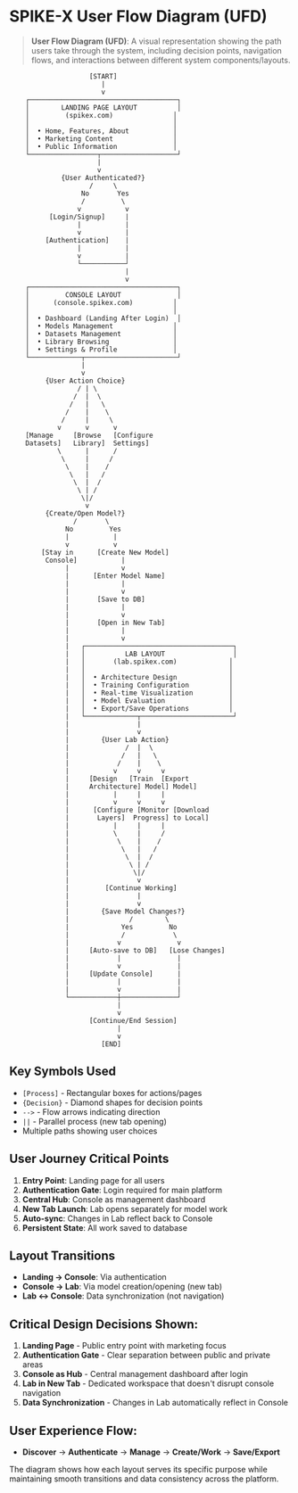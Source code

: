 # SPIKE-X User Flow Diagram (UFD)

> **User Flow Diagram (UFD)**: A visual representation showing the path users take through the system, including decision points, navigation flows, and interactions between different system components/layouts.

```
                    [START]
                       |
                       v
    ┌─────────────────────────────────────┐
    │        LANDING PAGE LAYOUT          │
    │         (spikex.com)               │
    │                                    │
    │  • Home, Features, About           │
    │  • Marketing Content               │
    │  • Public Information              │
    └─────────────────┬───────────────────┘
                      |
                      v
             {User Authenticated?}
                    /     \
                  No       Yes
                  /         \
                 v           v
          [Login/Signup]     |
                 |           |
                 v           |
         [Authentication]    |
                 |           |
                 v           |
                 └───────────┘
                             |
                             v
    ┌─────────────────────────────────────┐
    │         CONSOLE LAYOUT              │
    │      (console.spikex.com)          │
    │                                    │
    │  • Dashboard (Landing After Login)  │
    │  • Models Management               │
    │  • Datasets Management             │
    │  • Library Browsing                │
    │  • Settings & Profile              │
    └─────────────┬───────────────────────┘
                  |
                  v
         {User Action Choice}
                 / | \
                /  |  \
               /   |   \
              /    |    \
             /     |     \
            v      v      v
    [Manage     [Browse   [Configure
    Datasets]   Library]  Settings]
            \      |      /
             \     |     /
              \    |    /
               \   |   /
                \  |  /
                 \ | /
                  \|/
                   v
         {Create/Open Model?}
                /       \
              No         Yes
              |           |
              v           v
        [Stay in      [Create New Model]
         Console]           |
              |             v
              |      [Enter Model Name]
              |             |
              |             v
              |       [Save to DB]
              |             |
              |             v
              |       [Open in New Tab]
              |             |
              |             v
              |   ┌─────────────────────────────────────┐
              |   │          LAB LAYOUT                 │
              |   │       (lab.spikex.com)             │
              |   │                                    │
              |   │  • Architecture Design             │
              |   │  • Training Configuration          │
              |   │  • Real-time Visualization         │
              |   │  • Model Evaluation                │
              |   │  • Export/Save Operations          │
              |   └─────────────┬───────────────────────┘
              |                 |
              |                 v
              |        {User Lab Action}
              |              /  |  \
              |             /   |   \
              |            /    |    \
              |           v     v     v
              |     [Design   [Train  [Export
              |     Architecture] Model] Model]
              |           |     |     |
              |           v     v     v
              |      [Configure [Monitor [Download
              |       Layers]  Progress] to Local]
              |           |     |     |
              |           \     |     /
              |            \    |    /
              |             \   |   /
              |              \  |  /
              |               \ | /
              |                \|/
              |                 v
              |         [Continue Working]
              |                 |
              |                 v
              |        {Save Model Changes?}
              |               /        \
              |             Yes         No
              |             /            \
              |            v              v
              |     [Auto-save to DB]   [Lose Changes]
              |            |              |
              |            v              |
              |     [Update Console]      |
              |            |              |
              |            v              |
              └────────────┼──────────────┘
                           |
                           v
                    [Continue/End Session]
                           |
                           v
                       [END]
```

## Key Symbols Used

- `[Process]` - Rectangular boxes for actions/pages
- `{Decision}` - Diamond shapes for decision points
- `-->` - Flow arrows indicating direction
- `||` - Parallel process (new tab opening)
- Multiple paths showing user choices

## User Journey Critical Points

1. **Entry Point**: Landing page for all users
2. **Authentication Gate**: Login required for main platform
3. **Central Hub**: Console as management dashboard
4. **New Tab Launch**: Lab opens separately for model work
5. **Auto-sync**: Changes in Lab reflect back to Console
6. **Persistent State**: All work saved to database

## Layout Transitions

- **Landing → Console**: Via authentication
- **Console → Lab**: Via model creation/opening (new tab)
- **Lab ↔ Console**: Data synchronization (not navigation)

## **Critical Design Decisions Shown:**

1. **Landing Page** - Public entry point with marketing focus
2. **Authentication Gate** - Clear separation between public and private areas
3. **Console as Hub** - Central management dashboard after login
4. **Lab in New Tab** - Dedicated workspace that doesn't disrupt console navigation
5. **Data Synchronization** - Changes in Lab automatically reflect in Console

## **User Experience Flow:**
- **Discover** → **Authenticate** → **Manage** → **Create/Work** → **Save/Export**

The diagram shows how each layout serves its specific purpose while maintaining smooth transitions and data consistency across the platform.
